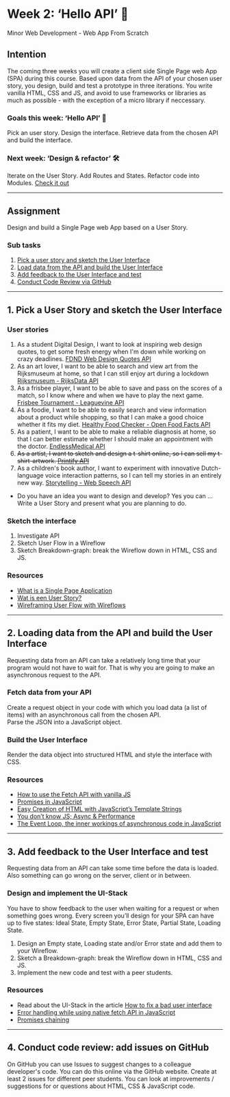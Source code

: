 # Week 2: ‘Hello API’ 🐒

Minor Web Development - Web App From Scratch

## Intention

The coming three weeks you will create a client side Single Page web App (SPA) during this course. Based upon data from the API of your chosen user story, you design, build and test a prototype in three iterations. You write vanilla HTML, CSS and JS, and avoid to use frameworks or libraries as much as possible - with the exception of a micro library if neccessary. 

### Goals this week: ‘Hello API’ 🐒

Pick an user story. Design the interface. Retrieve data from the chosen API and build the interface.

### Next week: ‘Design & refactor’ 🛠

Iterate on the User Story. Add Routes and States. Refactor code into Modules. [Check it out](https://github.com/cmda-minor-web/web-app-from-scratch-2122/blob/main/course/week-3.md)

---  

## Assignment

Design and build a Single Page web App based on a User Story.

### Sub tasks

1. [Pick a user story and sketch the User Interface](#1-pick-a-user-story-and-sketch-the-user-interface)
2. [Load data from the API and build the User Interface](#2-loading-data-from-the-api-and-build-the-user-interface)
3. [Add feedback to the User Interface and test](#3-add-feedback-to-the-user-interface-and-test)
4. [Conduct Code Review via GitHub](#4-conduct-code-review-add-issues-on-github)

---  

## 1. Pick a User Story and sketch the User Interface

### User stories

1. As a student Digital Design, I want to look at inspiring web design quotes, to get some fresh energy when I'm down while working on crazy deadlines.
[FDND Web Design Quotes API](https://github.com/cmda-minor-web/web-app-from-scratch-2122/blob/main/course/fdnd-quotes.md)
2. As an art lover, I want to be able to search and view art from the Rijksmuseum at home, so that I can still enjoy art during a lockdown
[Rijksmuseum - RijksData API](https://github.com/cmda-minor-web/web-app-from-scratch-2122/blob/main/course/rijksmuseum.md)
3. As a frisbee player, I want to be able to save and pass on the scores of a match, so I know where and when we have to play the next game. 
[Frisbee Tournament - Leaguevine API](https://github.com/cmda-minor-web/web-app-from-scratch-2122/blob/main/course/frisbee-tournament.md)
4. As a foodie, I want to be able to easily search and view information about a product while shopping,
so that I can make a good choice whether it fits my diet.
[Healthy Food Checker - Open Food Facts API](https://github.com/cmda-minor-web/web-app-from-scratch-2122/blob/main/course/healthy-food-checker.md)
5. As a patient, I want to be able to make a reliable diagnosis at home, so that I can better estimate whether I should make an appointment with the doctor.
[EndlessMedical API](https://github.com/cmda-minor-web/web-app-from-scratch-2122/blob/main/course/endless-medical.md)
6. ~~As a artist, I want to sketch and design a t-shirt online, so I can sell my t-shirt-artwork.
[Printify API](https://github.com/cmda-minor-web/web-app-from-scratch-2122/blob/main/course/t-shirt-maker.md)~~
7. As a children's book author, I want to experiment with innovative Dutch-language voice interaction patterns, so I can tell my stories in an entirely new way.
[Storytelling - Web Speech API](https://github.com/cmda-minor-web/web-app-from-scratch-2122/blob/main/course/storytelling.md)

- Do you have an idea you want to design and develop? Yes you can ... Write a User Story and present what you are planning to do.

### Sketch the interface

1. Investigate API
2. Sketch User Flow in a Wireflow
3. Sketch Breakdown-graph: break the Wireflow down in HTML, CSS and JS.

### Resources

- [What is a Single Page Application](https://www.monocubed.com/what-is-single-page-application/)
- [Wat is een User Story?](https://agilescrumgroup.nl/wat-is-een-user-story/)
- [Wireframing User Flow with Wireflows](https://balsamiq.com/learn/articles/wireflows/)

---

## 2. Loading data from the API and build the User Interface

Requesting data from an API can take a relatively long time that your program would not have to wait for.
That is why you are going to make an asynchronous request to the API.

### Fetch data from your API

Create a request object in your code with which you load data (a list of items) with an asynchronous call from the chosen API.  
Parse the JSON into a JavaScript object.

### Build the User Interface

Render the data object into structured HTML and style the interface with CSS.  

### Resources

- [How to use the Fetch API with vanilla JS](https://gomakethings.com/how-to-use-the-fetch-api-with-vanilla-js/)
- [Promises in JavaScript](https://gomakethings.com/promises-in-javascript/)
- [Easy Creation of HTML with JavaScript’s Template Strings](https://wesbos.com/template-strings-html)
- [You don’t know JS; Async & Performance](https://github.com/getify/You-Dont-Know-JS/blob/1st-ed/async%20&%20performance/README.md#you-dont-know-js-async--performance)
- [The Event Loop, the inner workings of asynchronous code in JavaScript](https://www.youtube.com/watch?v=8aGhZQkoFbQ)

---  

## 3. Add feedback to the User Interface and test

Requesting data from an API can take some time before the data is loaded. Also something can go wrong on the server, client or in between. 


### Design and implement the UI-Stack

You have to show feedback to the user when waiting for a request or when something goes wrong.
Every screen you’ll design for your SPA can have up to five states: Ideal State, Empty State, Error State, Partial State, Loading State. 

1. Design an Empty state, Loading state and/or Error state and add them to your Wireflow.
2. Sketch a Breakdown-graph: break the Wireflow down in HTML, CSS and JS.
3. Implement the new code and test with a peer students. 


### Resources

- Read about the UI-Stack in the article [How to fix a bad user interface](https://www.scotthurff.com/posts/why-your-user-interface-is-awkward-youre-ignoring-the-ui-stack/#example)
- [Error handling while using native fetch API in JavaScript](https://learnwithparam.com/blog/how-to-handle-fetch-errors/)
- [Promises chaining](https://javascript.info/promise-chaining)
 
 
 <!-- ## 3. Fork GitHub repository for this course and setup the README.md

All code and documentation that you write (for all courses and projects in this minor) will be in a GitHub repository. Make a neat layout of files and folders. Make sure that the code can also be viewed via GitHub Pages as rendered HTML, CSS & JavaScript. A Github repo is only complete if it contains a description and readme (with a poster image of the project). We have already prepared a repository that you can fork.

Fork this repository: https://github.com/cmda-minor-web/web-app-from-scratch-2122

Open issues on your repo so that you can get feedback!
Publish your web app with Github pages and add the link to the web app in the repo description.

A good app comes with a good README.md in which you describe the application. Add the chapters below and document your app.

- linkToLiveDemo? review (assignment): assignGrade (1);  
- What does your app do, what is the goal? Add the USer Story and explain your app design (passing butter)  
- Which API is used and what are the possibilities and limitations? (rate limit)
- Which actors are there in your application? (actor diagram)  
- How does flowed interaction through the application? (interaction diagram)
- Which design patterns and best practices
- What would you like to add (feature wishlist / backlog)  

*(Also see the commented hints in the README.md)* 

### Resources

- [GitHub Hello World (getting started)](https://guides.github.com/activities/hello-world/)
- [Git command explorer](https://gitexplorer.com/)
- [Github Pages](https://pages.github.com/)
- [A list of awesome READMEs](https://github.com/cmda-minor-web/web-app-from-scratch-1819/network/members)
-->

---  

## 4. Conduct code review: add issues on GitHub

On GitHub you can use Issues to suggest changes to a colleague developer's code. You can do this online via the GitHub website.
Create at least 2 issues for different peer students. You can look at improvements / suggestions for or questions about HTML, CSS & JavaScript code.

